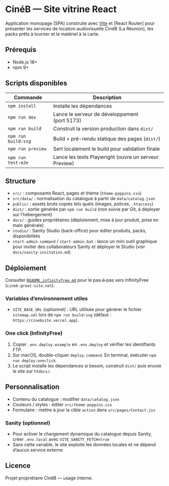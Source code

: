 # CinéB — Site vitrine React

Application monopage (SPA) construite avec [Vite](https://vitejs.dev/) et [React Router] pour présenter les services de location audiovisuelle CinéB (La Réunion), les packs prêts à tourner et le matériel à la carte.

## Prérequis
- Node.js 18+
- npm 9+

## Scripts disponibles
| Commande            | Description                                      |
|--------------------|--------------------------------------------------|
| `npm install`      | Installe les dépendances                         |
| `npm run dev`      | Lance le serveur de développement (port 5173)    |
| `npm run build`    | Construit la version production dans `dist/`     |
| `npm run build:ssg`| Build + pré-rendu statique des pages (`dist/`)   |
| `npm run preview`  | Sert localement le build pour validation finale  |
| `npm run test:e2e` | Lance les tests Playwright (ouvre un serveur Preview) |

## Structure
- `src/` : composants React, pages et thème (`theme-poppins.css`)
- `src/data/` : normalisation du catalogue à partir de `data/catalog.json`
- `public/` : assets bruts copiés tels quels (images, polices, `.htaccess`)
- `dist/` : sortie générée par `npm run build` (non suivie par Git, à déployer sur l’hébergement)
- `docs/` : guides propriétaires (déploiement, mise à jour produit, prise en main générale)
- `studio/` : Sanity Studio (back-office) pour éditer produits, packs, disponibilités
- `start-admin.command` / `start-admin.bat` : lance un mini outil graphique pour inviter des collaborateurs Sanity et déployer le Studio (voir `docs/sanity-invitation.md`)

## Déploiement
Consulter [`README_infinityfree.md`](README_infinityfree.md) pour le pas‑à‑pas vers InfinityFree (`cineb.great-site.net`).

### Variables d’environnement utiles
- `SITE_BASE_URL` (optionnel) : URL utilisée pour générer le fichier `sitemap.xml` lors de `npm run build:ssg` (défaut : `https://cinebsite.vercel.app`).

### One click (InfinityFree)
1. Copier `.env.deploy.example` en `.env.deploy` et vérifier les identifiants FTP.
2. Sur macOS, double-cliquer `deploy.command`. En terminal, exécuter `npm run deploy:oneclick`.
3. Le script installe les dépendances si besoin, construit `dist/` puis envoie le site sur `htdocs/`.

## Personnalisation
- Contenu du catalogue : modifier `data/catalog.json`
- Couleurs / styles : éditer `src/theme-poppins.css`
- Formulaire : mettre à jour la cible `action` dans `src/pages/Contact.jsx`

### Sanity (optionnel)
- Pour activer le chargement dynamique du catalogue depuis Sanity, créer `.env.local` avec `VITE_SANITY_FETCH=true`
- Sans cette variable, le site exploite les données locales et ne dépend d’aucun service externe

## Licence
Projet propriétaire CinéB — usage interne.
